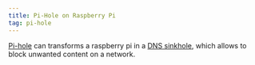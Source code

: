 ```yaml
---
title: Pi-Hole on Raspberry Pi
tag: pi-hole
---
```



[Pi-hole](https://docs.pi-hole.net/) can transforms a raspberry pi in a [DNS sinkhole](https://en.wikipedia.org/wiki/DNS_sinkhole), which allows to block unwanted content on a network.


